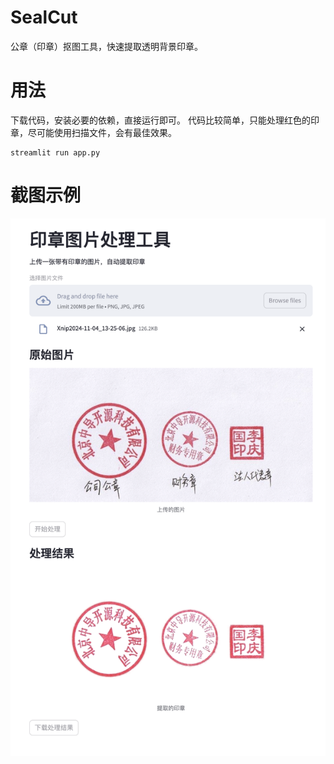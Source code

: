 # SealCut
公章（印章）抠图工具，快速提取透明背景印章。

# 用法
下载代码，安装必要的依赖，直接运行即可。
代码比较简单，只能处理红色的印章，尽可能使用扫描文件，会有最佳效果。
```shell
streamlit run app.py
```

# 截图示例
![](./snapshots/image.png)